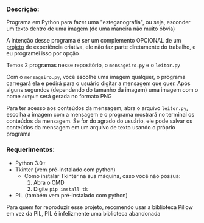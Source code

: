 ### Descrição:

Programa em Python para fazer uma "esteganografia", ou seja, esconder um texto dentro de uma imagem (de uma maneira não muito óbvia)

A intenção desse programa é ser um complemento OPCIONAL de um [projeto](https://github.com/danielnowakassis/Experi-ncia-Criativa-PUCPR) de experiência criativa, ele não faz parte diretamente do trabalho, e eu programei isso por opção

Temos 2 programas nesse repositório, o  `mensageiro.py` e o `leitor.py`

Com o `mensageiro.py`, você escolhe uma imagem qualquer, o programa carregará ela e pedirá para o usuário digitar a mensagem que quer. Após alguns segundos (dependendo do tamanho da imagem) uma imagem com o nome `output` será gerada no formato PNG <!--~~desejado (PNG ou JPG)~~ isso infelizmente ta dando erro-->

Para ter acesso aos conteúdos da mensagem, abra o arquivo `leitor.py`, escolha a imagem com a mensagem e o programa mostrará no terminal os conteúdos da mensagem. Se for do agrado do usuário, ele pode salvar os conteúdos da mensagem em um arquivo de texto usando o próprio programa

### Requerimentos:
- Python 3.0+
- Tkinter (vem pré-instalado com python)
  - Como instalar Tkinter na sua máquina, caso você não possua:
    1. Abra o CMD
    2. Digite `pip install tk`
- PIL (também vem pré-instalado com python)

Para quem for reproduzir esse projeto, recomendo usar a biblioteca Pillow em vez da PIL, PIL é infelizmente uma biblioteca abandonada
